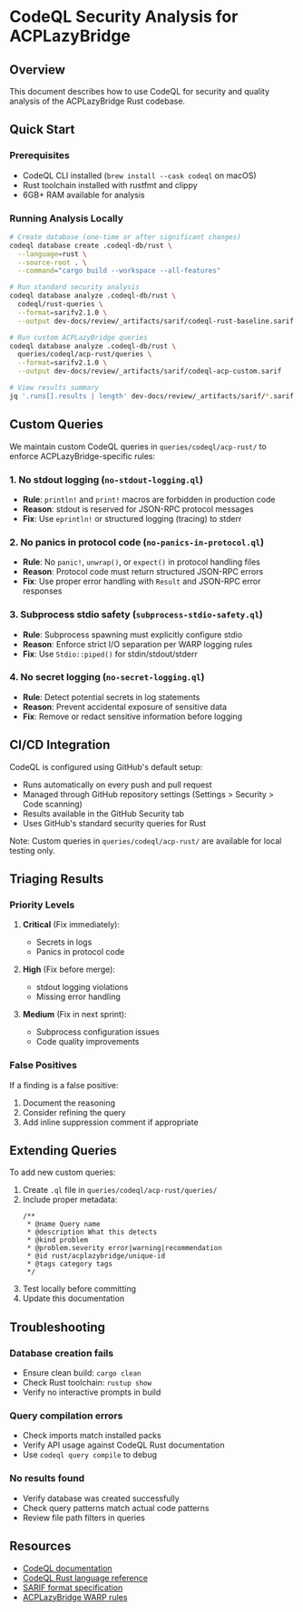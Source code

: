 # CodeQL Security Analysis for ACPLazyBridge

## Overview

This document describes how to use CodeQL for security and quality analysis of the ACPLazyBridge Rust codebase.

## Quick Start

### Prerequisites

- CodeQL CLI installed (`brew install --cask codeql` on macOS)
- Rust toolchain installed with rustfmt and clippy
- 6GB+ RAM available for analysis

### Running Analysis Locally

```bash
# Create database (one-time or after significant changes)
codeql database create .codeql-db/rust \
  --language=rust \
  --source-root . \
  --command="cargo build --workspace --all-features"

# Run standard security analysis
codeql database analyze .codeql-db/rust \
  codeql/rust-queries \
  --format=sarifv2.1.0 \
  --output dev-docs/review/_artifacts/sarif/codeql-rust-baseline.sarif

# Run custom ACPLazyBridge queries
codeql database analyze .codeql-db/rust \
  queries/codeql/acp-rust/queries \
  --format=sarifv2.1.0 \
  --output dev-docs/review/_artifacts/sarif/codeql-acp-custom.sarif

# View results summary
jq '.runs[].results | length' dev-docs/review/_artifacts/sarif/*.sarif
```

## Custom Queries

We maintain custom CodeQL queries in `queries/codeql/acp-rust/` to enforce ACPLazyBridge-specific rules:

### 1. No stdout logging (`no-stdout-logging.ql`)
- **Rule**: `println!` and `print!` macros are forbidden in production code
- **Reason**: stdout is reserved for JSON-RPC protocol messages
- **Fix**: Use `eprintln!` or structured logging (tracing) to stderr

### 2. No panics in protocol code (`no-panics-in-protocol.ql`)
- **Rule**: No `panic!`, `unwrap()`, or `expect()` in protocol handling files
- **Reason**: Protocol code must return structured JSON-RPC errors
- **Fix**: Use proper error handling with `Result` and JSON-RPC error responses

### 3. Subprocess stdio safety (`subprocess-stdio-safety.ql`)
- **Rule**: Subprocess spawning must explicitly configure stdio
- **Reason**: Enforce strict I/O separation per WARP logging rules
- **Fix**: Use `Stdio::piped()` for stdin/stdout/stderr

### 4. No secret logging (`no-secret-logging.ql`)
- **Rule**: Detect potential secrets in log statements
- **Reason**: Prevent accidental exposure of sensitive data
- **Fix**: Remove or redact sensitive information before logging

## CI/CD Integration

CodeQL is configured using GitHub's default setup:
- Runs automatically on every push and pull request
- Managed through GitHub repository settings (Settings > Security > Code scanning)
- Results available in the GitHub Security tab
- Uses GitHub's standard security queries for Rust

Note: Custom queries in `queries/codeql/acp-rust/` are available for local testing only.

## Triaging Results

### Priority Levels

1. **Critical** (Fix immediately):
   - Secrets in logs
   - Panics in protocol code

2. **High** (Fix before merge):
   - stdout logging violations
   - Missing error handling

3. **Medium** (Fix in next sprint):
   - Subprocess configuration issues
   - Code quality improvements

### False Positives

If a finding is a false positive:
1. Document the reasoning
2. Consider refining the query
3. Add inline suppression comment if appropriate

## Extending Queries

To add new custom queries:

1. Create `.ql` file in `queries/codeql/acp-rust/queries/`
2. Include proper metadata:
   ```ql
   /**
    * @name Query name
    * @description What this detects
    * @kind problem
    * @problem.severity error|warning|recommendation
    * @id rust/acplazybridge/unique-id
    * @tags category tags
    */
   ```
3. Test locally before committing
4. Update this documentation

## Troubleshooting

### Database creation fails
- Ensure clean build: `cargo clean`
- Check Rust toolchain: `rustup show`
- Verify no interactive prompts in build

### Query compilation errors
- Check imports match installed packs
- Verify API usage against CodeQL Rust documentation
- Use `codeql query compile` to debug

### No results found
- Verify database was created successfully
- Check query patterns match actual code patterns
- Review file path filters in queries

## Resources

- [CodeQL documentation](https://codeql.github.com/docs/)
- [CodeQL Rust language reference](https://codeql.github.com/docs/codeql-language-guides/codeql-for-rust/)
- [SARIF format specification](https://sarifweb.azurewebsites.net/)
- [ACPLazyBridge WARP rules](../../WARP.md)
